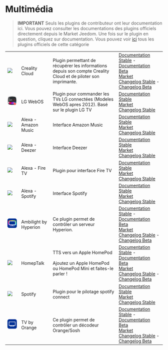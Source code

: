 
# Multimédia


>**IMPORTANT**
>Seuls les plugins de contributeur ont leur documentation ici. Vous pouvez consulter les documentations des plugins officiels directement depuis le Market Jeedom. Une fois sur le plugin en question, cliquez sur documentation.
>Vous pouvez voir [ici](https://market.jeedom.com/index.php?v=d&p=market&type=plugin&categorie=multimedia) tous les plugins officiels de cette catégorie


| | | | |
|--- | --- | --- | ---|
|<img src="Creality_Cloud/Creality_Cloud_icon.png" class="pluginLogo" width="100" />|Creality Cloud|Plugin permettant de récupérer les informations depuis son compte Creality Cloud et de piloter son imprimante.|[Documentation Stable](https://flobul-domotique.fr/presentation-et-documentation-du-plugin-creality-cloud-pour-jeedom/) - [Documentation Beta](https://flobul-domotique.fr/presentation-et-documentation-du-plugin-creality-cloud-pour-jeedom/)<br/>[Market](https://market.jeedom.com/index.php?v=d&p=market_display&id=4219)<br/>[Changelog Stable](https://flobul-domotique.fr/liste-des-versions-du-plugin-creality-cloud-pour-jeedom/) - [Changelog Beta](https://flobul-domotique.fr/liste-des-versions-du-plugin-creality-cloud-pour-jeedom/)|
|<img src="WebOStvLG/WebOStvLG_icon.png" class="pluginLogo" width="100" />|LG WebOS|Plugin pour commander les TVs LG connectées (Modeles WebOS apres 2012). Basé sur le plugin LG TV|[Documentation Stable](https://vegeta0911.github.io/WebOStvLG/fr_FR/)<br/>[Market](https://market.jeedom.com/index.php?v=d&p=market_display&id=4554)<br/>[Changelog Stable](https://vegeta0911.github.io/WebOStvLG/fr_FR/changelog)|
|<img src="alexaamazonmusic/alexaamazonmusic_icon.png" class="pluginLogo" width="100" />|Alexa - Amazon Music|Interface Amazon Music|[Documentation Stable](http://jeedom.sigalou-domotique.fr/alexa-amazon-music-documentation)<br/>[Market](https://market.jeedom.com/index.php?v=d&p=market_display&id=3910)<br/>[Changelog Stable](http://jeedom.sigalou-domotique.fr/alexa-api-changelog)|
|<img src="alexadeezer/alexadeezer_icon.png" class="pluginLogo" width="100" />|Alexa - Deezer|Interface Deezer|[Documentation Stable](http://jeedom.sigalou-domotique.fr/alexa-deezer-documentation)<br/>[Market](https://market.jeedom.com/index.php?v=d&p=market_display&id=3911)<br/>[Changelog Stable](http://jeedom.sigalou-domotique.fr/alexa-api-changelog)|
|<img src="alexafiretv/alexafiretv_icon.png" class="pluginLogo" width="100" />|Alexa - Fire TV|Plugin pour interface Fire TV|[Documentation Stable](http://jeedom.sigalou-domotique.fr/alexa-fire-tv-documentation)<br/>[Market](https://market.jeedom.com/index.php?v=d&p=market_display&id=4064)<br/>[Changelog Stable](http://jeedom.sigalou-domotique.fr/alexa-api-changelog)|
|<img src="alexaspotify/alexaspotify_icon.png" class="pluginLogo" width="100" />|Alexa - Spotify|Interface Spotify|[Documentation Stable](http://jeedom.sigalou-domotique.fr/alexa-spotify-documentation)<br/>[Market](https://market.jeedom.com/index.php?v=d&p=market_display&id=3913)<br/>[Changelog Stable](http://jeedom.sigalou-domotique.fr/alexa-api-changelog)|
|<img src="ambilightByHyperion/ambilightByHyperion_icon.png" class="pluginLogo" width="100" />|Ambilight by Hyperion|Ce plugin permet de contrôler un serveur Hyperion.|[Documentation Stable](https://spine34.github.io/jeedom-plugin-ambilightByHyperion/fr_FR/) - [Documentation Beta](https://spine34.github.io/jeedom-plugin-ambilightByHyperion/fr_FR/beta/)<br/>[Market](https://market.jeedom.com/index.php?v=d&p=market_display&id=4515)<br/>[Changelog Stable](https://spine34.github.io/jeedom-plugin-ambilightByHyperion/fr_FR/changelog) - [Changelog Beta](https://spine34.github.io/jeedom-plugin-ambilightByHyperion/fr_FR/beta/changelog)|
|<img src="homepTalk/homepTalk_icon.png" class="pluginLogo" width="100" />|HomepTalk|TTS vers un Apple HomePod<br/><br/>Ajoutez un Apple HomePod ou HomePod Mini et faites-le parler !|[Documentation Stable](https://nebzhb.github.io/jeedom_docs/plugins/homepTalk/fr_FR/) - [Documentation Beta](https://nebzhb.github.io/jeedom_docs/plugins/homepTalk/fr_FR/)<br/>[Market](https://market.jeedom.com/index.php?v=d&p=market_display&id=3825)<br/>[Changelog Stable](https://nebzhb.github.io/jeedom_docs/plugins/homepTalk/fr_FR/changelog) - [Changelog Beta](https://nebzhb.github.io/jeedom_docs/plugins/homepTalk/fr_FR/changelog)|
|<img src="spotify/spotify_icon.png" class="pluginLogo" width="100" />|Spotify|Plugin pour le pilotage spotify connect|[Documentation Stable](https://barre35.github.io/jeedom-plugin-doc/fr_FR/spotify_documentation)<br/>[Market](https://market.jeedom.com/index.php?v=d&p=market_display&id=3700)<br/>[Changelog Stable](https://barre35.github.io/jeedom-plugin-doc/fr_FR/spotify_changelog)|
|<img src="tvByOrange/tvByOrange_icon.png" class="pluginLogo" width="100" />|TV by Orange|Ce plugin permet de contrôler un décodeur Orange/Sosh|[Documentation Stable](https://spine34.github.io/jeedom-documentations/fr_FR/tvByOrange/index) - [Documentation Beta](https://spine34.github.io/jeedom-documentations/fr_FR/tvByOrange/index)<br/>[Market](https://market.jeedom.com/index.php?v=d&p=market_display&id=4546)<br/>[Changelog Stable](https://spine34.github.io/jeedom-documentations/fr_FR/tvByOrange/stable/changelog) - [Changelog Beta](https://spine34.github.io/jeedom-documentations/fr_FR/tvByOrange/beta/changelog)|
